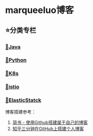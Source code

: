 # marqueeluo博客
## ⭐分类专栏
### [🔗Java](java/readme.md)
### [🔗Python](python/readme.md)
### [🔗K8s](k8s/readme.md)
### [🔗istio](istio/readme.md)
### [🔗ElasticStatck](es/readme.md)

博客搭建参考：
1. [简书 - 使用Github搭建属于自己的博客](https://www.jianshu.com/p/4f56cf990bba)
2. [知乎三分钟在GitHub上搭建个人博客](https://zhuanlan.zhihu.com/p/28321740)

